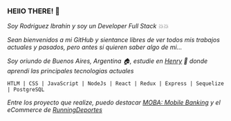 ### HEllO THERE! 👋

_Soy Rodriguez Ibrahin y soy un Developer Full Stack :boom::boom:_

_Sean bienvenidos a mi GitHub y sientance libres de ver todos mis trabajos actuales y pasados, pero antes si quieren saber algo de mi..._

_Soy oriundo de Buenos Aires, Argentina :house:, estudie en [Henry](https://soyhenry.com) :school: donde aprendi las principales tecnologias actuales_
```
HTLM | CSS | JavaScript | NodeJs | React | Redux | Express | Sequelize | PostgreSQL
```
_Entre los proyecto que realize, puedo destacar [MOBA: Mobile Banking](https://www.youtube.com/watch?v=fs4kmvSOWmg) y el eCommerce de [RunningDeportes](https://runningdeportes.store)_


<!--
**RodriguezIbrahin/RodriguezIbrahin** is a ✨ _special_ ✨ repository because its `README.md` (this file) appears on your GitHub profile.

Here are some ideas to get you started:

- 🔭 I’m currently working on ...
- 🌱 I’m currently learning ...
- 👯 I’m looking to collaborate on ...
- 🤔 I’m looking for help with ...
- 💬 Ask me about ...
- 📫 How to reach me: ...
- 😄 Pronouns: ...
- ⚡ Fun fact: ...
-->

